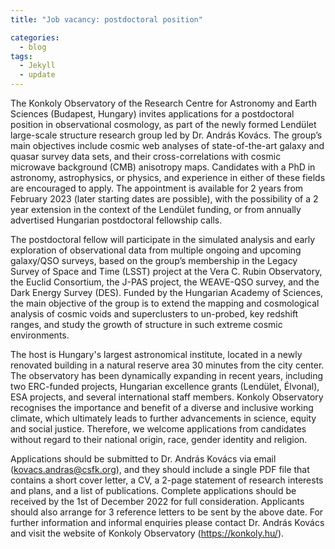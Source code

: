 ```yaml
---
title: "Job vacancy: postdoctoral position"

categories:
  - blog
tags:
  - Jekyll
  - update
---
```


The Konkoly Observatory of the Research Centre for Astronomy and Earth Sciences (Budapest, Hungary) invites applications for a postdoctoral position in observational cosmology, as part of the newly formed Lendület large-scale structure research group led by Dr. András Kovács. The group’s main objectives include cosmic web analyses of state-of-the-art galaxy and quasar survey data sets, and their cross-correlations with cosmic microwave background (CMB) anisotropy maps. Candidates with a PhD in astronomy, astrophysics, or physics, and experience in either of these fields are encouraged to apply. The appointment is available for 2 years from February 2023 (later starting dates are possible), with the possibility of a 2 year extension in the context of the Lendület funding, or from annually advertised Hungarian postdoctoral fellowship calls.

The postdoctoral fellow will participate in the simulated analysis and early exploration of observational data from multiple ongoing and upcoming galaxy/QSO surveys, based on the group’s membership in the Legacy Survey of Space and Time (LSST) project at the Vera C. Rubin Observatory, the Euclid Consortium, the J-PAS project, the WEAVE-QSO survey, and the Dark Energy Survey (DES). Funded by the Hungarian Academy of Sciences, the main objective of the group is to extend the mapping and cosmological analysis of cosmic voids and superclusters to un-probed, key redshift ranges, and study the growth of structure in such extreme cosmic environments. 

The host is Hungary's largest astronomical institute, located in a newly renovated building in a natural reserve area 30 minutes from the city center. The observatory has been dynamically expanding in recent years, including two ERC-funded projects, Hungarian excellence grants (Lendület, Élvonal), ESA projects, and several international staff members. Konkoly Observatory recognises the importance and benefit of a diverse and inclusive working climate, which ultimately leads to further advancements in science, equity and social justice. Therefore, we welcome applications from candidates without regard to their national origin, race, gender identity and religion.

Applications should be submitted to Dr. András Kovács via email (kovacs.andras@csfk.org), and they should include a single PDF file that contains a short cover letter, a CV, a 2-page statement of research interests and plans, and a list of publications. Complete applications should be received by the 1st of December 2022 for full consideration. Applicants should also arrange for 3 reference letters to be sent by the above date. For further information and informal enquiries please contact Dr. András Kovács and visit the website of Konkoly Observatory (https://konkoly.hu/).
